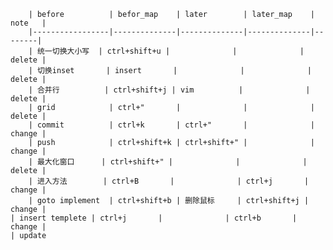         | before          | befor_map    | later        | later_map    | note   |
        |-----------------|--------------|--------------|--------------|--------|
        | 统一切换大小写  | ctrl+shift+u |              |              | delete |
        | 切换inset       | insert       |              |              | delete |
        | 合并行          | ctrl+shift+j | vim          |              | delete |
        | grid            | ctrl+"       |              |              | delete |
        | commit          | ctrl+k       | ctrl+"       |              | change |
        | push            | ctrl+shift+k | ctrl+shift+" |              | change |
        | 最大化窗口      | ctrl+shift+" |              |              | delete |
        | 进入方法        | ctrl+B       |              | ctrl+j       | change |
        | goto implement  | ctrl+shift+b | 删除鼠标     | ctrl+shift+j | change |
	| insert templete | ctrl+j       |              | ctrl+b       | change |
	| update
	
	



